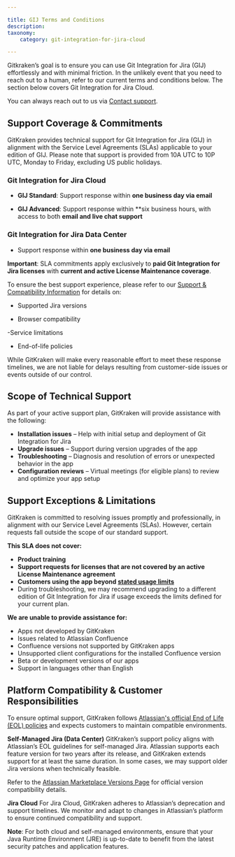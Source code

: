 ```yaml
---

title: GIJ Terms and Conditions
description:
taxonomy:
    category: git-integration-for-jira-cloud

---
```

Gitkraken’s goal is to ensure you can use Git Integration for Jira (GIJ) effortlessly and with minimal friction.  In the unlikely event that you need to reach out to a human, refer to our current terms and conditions below. The section below covers Git Integration for Jira Cloud. 

You can always reach out to us via [Contact support](https://help.gitkraken.com/git-integration-for-jira-cloud/gij-cloud-contact-support/).

## Support Coverage & Commitments
GitKraken provides technical support for Git Integration for Jira (GIJ) in alignment with the Service Level Agreements (SLAs) applicable to your edition of GIJ. Please note that support is provided from 10A UTC to 10P UTC, Monday to Friday, excluding US public holidays. 

### Git Integration for Jira Cloud
- **GIJ Standard**: Support response within **one business day via email**

- **GIJ Advanced**: Support response within **six business hours, with access to both **email and live chat support**

### Git Integration for Jira Data Center

- Support response within **one business day via email**

**Important**: SLA commitments apply exclusively to **paid Git Integration for Jira licenses** with **current and active License Maintenance coverage**.

To ensure the best support experience, please refer to our [Support & Compatibility Information](https://help.gitkraken.com) for details on:

- Supported Jira versions

- Browser compatibility

-Service limitations

- End-of-life policies

While GitKraken will make every reasonable effort to meet these response timelines, we are not liable for delays resulting from customer-side issues or events outside of our control.

## Scope of Technical Support

As part of your active support plan, GitKraken will provide assistance with the following:

- **Installation issues** – Help with initial setup and deployment of Git Integration for Jira
- **Upgrade issues** – Support during version upgrades of the app
- **Troubleshooting** – Diagnosis and resolution of errors or unexpected behavior in the app
- **Configuration reviews** – Virtual meetings (for eligible plans) to review and optimize your app setup

## Support Exceptions & Limitations

GitKraken is committed to resolving issues promptly and professionally, in alignment with our Service Level Agreements (SLAs). However, certain requests fall outside the scope of our standard support.

**This SLA does not cover:**

- **Product training**
- **Support requests for licenses that are not covered by an active License Maintenance agreement**
- **Customers using the app beyond [stated usage limits](https://help.gitkraken.com/git-integration-for-jira-cloud/gij-standard-vs-advanced/)** 
- During troubleshooting, we may recommend upgrading to a different edition of Git Integration for Jira if usage exceeds the limits defined for your current plan.

**We are unable to provide assistance for:**
- Apps not developed by GitKraken
- Issues related to Atlassian Confluence
- Confluence versions not supported by GitKraken apps
- Unsupported client configurations for the installed Confluence version
- Beta or development versions of our apps
- Support in languages other than English

## Platform Compatibility & Customer Responsibilities
To ensure optimal support, GitKraken follows [Atlassian's official End of Life (EOL) policies](https://confluence.atlassian.com/support/atlassian-support-end-of-life-policy-201851003.html) and expects customers to maintain compatible environments.

**Self-Managed Jira (Data Center)**
GitKraken’s support policy aligns with Atlassian’s EOL guidelines for self-managed Jira. Atlassian supports each feature version for two years after its release, and GitKraken extends support for at least the same duration. In some cases, we may support older Jira versions when technically feasible.

Refer to the [Atlassian Marketplace Versions Page](https://marketplace.atlassian.com/apps/4984/git-integration-for-jira/version-history) for official version compatibility details.

**Jira Cloud**
For Jira Cloud, GitKraken adheres to Atlassian’s deprecation and support timelines. We monitor and adapt to changes in Atlassian’s platform to ensure continued compatibility and support.

**Note**: For both cloud and self-managed environments, ensure that your Java Runtime Environment (JRE) is up-to-date to benefit from the latest security patches and application features.
